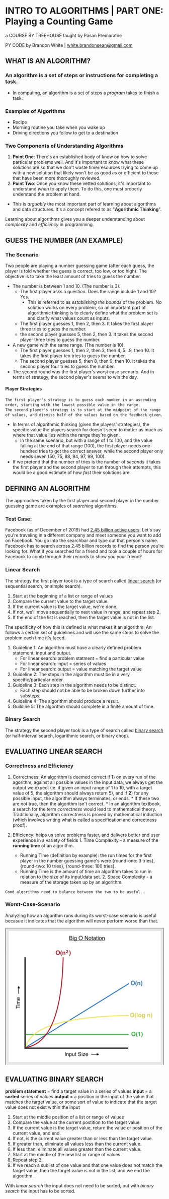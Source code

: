 # INTRO TO ALGORITHMS | PART ONE: Playing a Counting Game

a COURSE BY TREEHOUSE
taught by Pasan Premaratne

PY CODE by Brandon White | white.brandonsean@gmail.com


## WHAT IS AN ALGORITHM?

### An **algorithm** is a set of steps or instructions for completing a task.
  * In computing, an algorithm is a set of steps a *program* takes to finish a task.

### Examples of Algorithms
  * Recipe
  * Morning routine you take when you wake up
  * Driving directions you follow to get to a destination

### Two Components of Understanding Algorithms
1. **Point One**: There's an established body of know on how to solve particular problems well. And it's important to know what these solutions are so that we don't waste time/resources trying to come up with a new solution that likely won't be as good as or efficient to those that have been more thoroughly reviewed.
2. **Point Two**: Once you know these vetted solutions, it's important to understand *when* to apply them. To do this, one must properly understand the problem at hand.
  * This is *arguably* the most important part of learning about algorithms and data structures. It's a concept refered to as "**Agorithmic Thinking**".

Learning about algorithms gives you a deeper understanding about *complexity* and *efficiency* in programming.

## GUESS THE NUMBER (AN EXAMPLE)

### The Scenario
Two people are playing a number guessing game (after each guess, the player is told whether the guess is correct, too low, or too high). The objective is to take the least amount of tries to guess the number.
  * The number is between 1 and 10. (The number is 3).
    * The first player asks a question. Does the range include 1 and 10? Yes.
      * This is referred to as *establishing the bounds* of the problem. No solution works on every problem, so an important part of algorithmic thinking is to clearly define what the problem set is and clarify what values count as inputs.
    * The first player guesses 1, then 2, then 3. It takes the first player three tries to guess the number.
    * the second player guesses 5, then 2, then 3. It takes the second player three tries to guess the number.
  * A new game with the same range. (The number is 10).
    * The first player guesses 1, then 2, then 3, then 4, 5...9, then 10. It takes the first player ten tries to guess the number.
    * The second player guesses 5, then 8, then 9, then 10. It takes the second player four tries to guess the number.
  * The second round was the first player's worst case scenario. And in terms of strategy, the second player's seems to win the day.
  #### Player Strategies
    The first player's strategy is to guess each number in an ascending order, starting with the lowest possible value in the range.
    The second player's strategy is to start at the midpoint of the range of values, and dismiss half of the values based on the feedback given.
  * In terms of algorithmic thinking (given the players' strategies), the specific value the players search for doesn't seem to matter as much as where that value lies within the range they're given.
    * In the same scenario, but with a range of 1 to 100, and the value falling at the end of that range (100), the first player needs one-hundred tries to get the correct answer, while the second player only needs seven (50, 75, 88, 94, 97, 99, 100).
  * If we pretend that the number of tries is the number of *seconds* it takes the first player and the second player to run through their attempts, this would be a good estimate of how *fast* their solutions are.

## DEFINING AN ALGORITHM

The approaches taken by the first player and second player in the number guessing game are examples of *searching* algorithms.

### Test Case:
  Facebook (as of December of 2019) had [2.45 billion active users](https://blog.hootsuite.com/facebook-demographics/). Let's say you're traveling in a different company and meet someone you want to add on Facebook. You go into the searchbar and type out that person's name. Facebook has to search across 2.45 billion records to find the person you're looking for. What if you searched for a friend and took a couple of hours for Facebook to comb through their records to show you your friend?

### Linear Search
The strategy the first player took is a type of search called [linear search](https://en.wikipedia.org/wiki/Linear_search) (or sequential search, or simple search).

  1. Start at the beginning of a list or range of values
  2. Compare the current value to the target value.
  3. If the current value is the target value, we're done.
  4. If not, we'll move sequentially to next value in range, and repeat step 2.
  5. If the end of the list is reached, then the target value is not in the list. 

The specificity of how this is defined is what makes it an algorithm. An follows a certain set of guidelines and will use the same steps to solve the problem each time it's faced.

1. Guideline 1: An algorithm must have a clearly defined problem statement, input and output.
    * For linear search: problem statment = find a particular value
    * For linear search: input = series of values
    * For linear search: output = value matching the target value
2. Guideline 2: The steps in the algorithm must be in a very specific/particular order.
3. Guideline 3: Each step in the algorithm needs to be distinct.
    * Each step should not be able to be broken down further into substeps.
4. Guideline 4: The algorithm should produce a result.
5. Guildine 5: The algorithm should complete in a finite amount of time.

### Binary Search
The strategy the second player took is a type of search called [binary search](https://en.wikipedia.org/wiki/Binary_search_algorithm) (or half-interval search, logarithmic search, or binary chop).

## EVALUATING LINEAR SEARCH

### Correctness and Efficiency
  1. Correctness: An algorithm is deemed correct if **1**) on every run of the agorithm, against all possible values in the input data, we always get the output we expect (ie. if given an input range of 1 to 10, with a target value of 5, the algorithm should always return 5), and if **2**) for any possible input, the algorithm always terminates, or ends.
    * If these two are not true, then the algorithm isn't correct.
    * In an algorithm textbook, a search for the term *correctness* would lead to mathematical theory. Traditionally, algorithm correctness is proved by mathematical induction (which involves writing what is called a specification and correctness proof).

  2. Efficiency: helps us solve problems faster, and delivers better end user experience in a variety of fields
    1. Time Complexity - a measure of the **running time** of an algorithm.
      * Running Time (definition by example): the run times for the first player in the number guessing game's were {round-one: 3 tries}, {round-two: 10 tries}, {round-three: 100 tries}.
      * Running Time is the amount of time an algorithm takes to run in relation to the size of its input/data set.
    2. Space Complexity - a measure of the storage taken up by an algorithm.

    Good algorithms need to balance between the two to be useful.

### Worst-Case-Scenario

Analyzing how an algorithm runs during its worst-case scenario is useful becasue it indicates that the algorithm will never perform worse than that.

![alt text](../../images/bigOnot-chart.png "Big O Notation Chart")
 
## EVALUATING BINARY SEARCH

**problem statement** = find a target value in a series of values
**input** = a **sorted** series of values
**output** = a position in the input of the value that matches the target value, or some sort of value to indicate that the target value does not exist within the input
  1. Start at the middle position of a list or range of values
  2. Compare the value at the current postition to the target value.
  3. If the current value is the target value, return the value or position of the current value, and end.
  4. If not, is the current value greater than or less than the target value.
  5. If greater than, eliminate all values less than the current value.
  6. If less than, eliminate all values greater than the current value.
  7. Start at the middle of the new list or range of values.
  8. Repeat step 2.
  9. If we reach a sublist of one value and that one value does not match the target value, then the target value is not in the list, and we end the algorithm.

With *linear search* the input does not need to be sorted, but with *binary search* the input has to be sorted.
